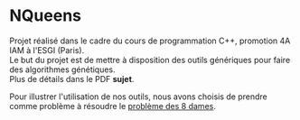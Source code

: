 # NQueens

Projet réalisé dans le cadre du cours de programmation C++, promotion 4A IAM à l'ESGI (Paris).  
Le but du projet est de mettre à disposition des outils génériques pour faire des algorithmes génétiques.  
Plus de détails dans le PDF __sujet__.  
  
Pour illustrer l'utilisation de nos outils, nous avons choisis de prendre comme problème à résoudre le [problème des 8 dames](https://fr.wikipedia.org/wiki/Problème_des_huit_dames).
